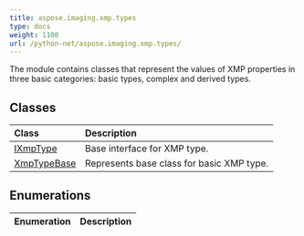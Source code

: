 ```yaml
---
title: aspose.imaging.xmp.types
type: docs
weight: 1100
url: /python-net/aspose.imaging.xmp.types/
---
```



The module contains classes that represent the values of XMP properties in three basic categories: basic types, complex and derived types.

## **Classes**
| **Class** | **Description** |
| :- | :- |
| [IXmpType](/imaging/python-net/aspose.imaging.xmp.types/ixmptype/) | Base interface for XMP type. |
| [XmpTypeBase](/imaging/python-net/aspose.imaging.xmp.types/xmptypebase/) | Represents base class for basic XMP type. |
## **Enumerations**
| **Enumeration** | **Description** |
| :- | :- |
